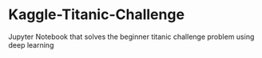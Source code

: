 # Kaggle-Titanic-Challenge
Jupyter Notebook that solves the beginner titanic challenge problem using deep learning
